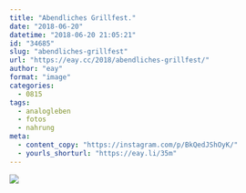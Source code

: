 ```yaml
---
title: "Abendliches Grillfest."
date: "2018-06-20"
datetime: "2018-06-20 21:05:21"
id: "34685"
slug: "abendliches-grillfest"
url: "https://eay.cc/2018/abendliches-grillfest/"
author: "eay"
format: "image"
categories:
  - 0815
tags:
  - analogleben
  - fotos
  - nahrung
meta:
  - content_copy: "https://instagram.com/p/BkQedJShOyK/"
  - yourls_shorturl: "https://eay.li/35m"
---
```


![](https://eay.cc/uploads/2018/abendliches-grillfest.jpeg)
